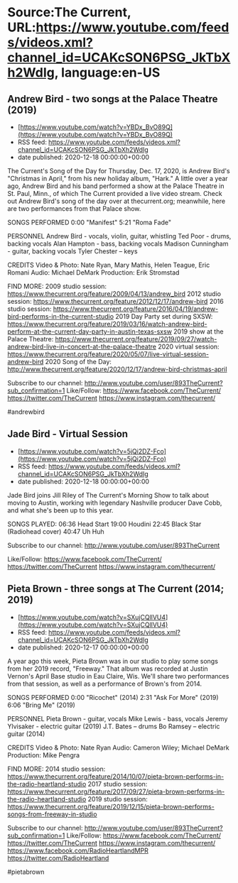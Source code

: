 # Source:The Current, URL:https://www.youtube.com/feeds/videos.xml?channel_id=UCAKcSON6PSG_JkTbXh2WdIg, language:en-US

## Andrew Bird - two songs at the Palace Theatre (2019)
 - [https://www.youtube.com/watch?v=YBDx_BvO89Q](https://www.youtube.com/watch?v=YBDx_BvO89Q)
 - RSS feed: https://www.youtube.com/feeds/videos.xml?channel_id=UCAKcSON6PSG_JkTbXh2WdIg
 - date published: 2020-12-18 00:00:00+00:00

The Current's Song of the Day for Thursday, Dec. 17, 2020, is Andrew Bird's "Christmas in April," from his new holiday album, "Hark." A little over a year ago, Andrew Bird and his band performed a show at the Palace Theatre in St. Paul, Minn., of which The Current provided a live video stream. Check out Andrew Bird's song of the day over at thecurrent.org; meanwhile, here are two performances from that Palace show.

SONGS PERFORMED
0:00 "Manifest"
5:21 "Roma Fade"

PERSONNEL
Andrew Bird - vocals, violin, guitar, whistling
Ted Poor - drums, backing vocals
Alan Hampton - bass, backing vocals
Madison Cunningham - guitar, backing vocals
Tyler Chester – keys

CREDITS
Video & Photo: Nate Ryan, Mary Mathis, Helen Teague, Eric Romani
Audio: Michael DeMark
Production: Erik Stromstad

FIND MORE:
2009 studio session: https://www.thecurrent.org/feature/2009/04/13/andrew_bird
2012 studio session: https://www.thecurrent.org/feature/2012/12/17/andrew-bird
2016 studio session:
https://www.thecurrent.org/feature/2016/04/19/andrew-bird-performs-in-the-current-studio
2019 Day Party set during SXSW:
https://www.thecurrent.org/feature/2019/03/16/watch-andrew-bird-perform-at-the-current-day-party-in-austin-texas-sxsw
2019 show at the Palace Theatre:
https://www.thecurrent.org/feature/2019/09/27/watch-andrew-bird-live-in-concert-at-the-palace-theatre
2020 virtual session:
https://www.thecurrent.org/feature/2020/05/07/live-virtual-session-andrew-bird
2020 Song of the Day:
http://www.thecurrent.org/feature/2020/12/17/andrew-bird-christmas-april

Subscribe to our channel:
http://www.youtube.com/user/893TheCurrent?sub_confirmation=1
Like/Follow:
https://www.facebook.com/TheCurrent/
https://twitter.com/TheCurrent
https://www.instagram.com/thecurrent/

#andrewbird

## Jade Bird - Virtual Session
 - [https://www.youtube.com/watch?v=5jQi2DZ-Fco](https://www.youtube.com/watch?v=5jQi2DZ-Fco)
 - RSS feed: https://www.youtube.com/feeds/videos.xml?channel_id=UCAKcSON6PSG_JkTbXh2WdIg
 - date published: 2020-12-18 00:00:00+00:00

Jade Bird joins Jill Riley of The Current's Morning Show to talk about moving to Austin, working with legendary Nashville producer Dave Cobb, and what she's been up to this year.

SONGS PLAYED: 
06:36 Head Start
19:00 Houdini
22:45 Black Star (Radiohead cover)
40:47 Uh Huh

Subscribe to our channel:
http://www.youtube.com/user/893TheCurrent

Like/Follow:
https://www.facebook.com/TheCurrent/
https://twitter.com/TheCurrent
https://www.instagram.com/thecurrent/

## Pieta Brown - three songs at The Current (2014; 2019)
 - [https://www.youtube.com/watch?v=SXujCQllVU4](https://www.youtube.com/watch?v=SXujCQllVU4)
 - RSS feed: https://www.youtube.com/feeds/videos.xml?channel_id=UCAKcSON6PSG_JkTbXh2WdIg
 - date published: 2020-12-17 00:00:00+00:00

A year ago this week, Pieta Brown was in our studio to play some songs from her 2019 record, "Freeway." That album was recorded at Justin Vernon's April Base studio in Eau Claire, Wis. We'll share two performances from that session, as well as a performance of Brown's from 2014.

SONGS PERFORMED
0:00 "Ricochet" (2014)
2:31 "Ask For More" (2019)
6:06 "Bring Me" (2019)

PERSONNEL
Pieta Brown - guitar, vocals
Mike Lewis - bass, vocals
Jeremy Ylvisaker - electric guitar (2019)
J.T. Bates – drums
Bo Ramsey – electric guitar (2014)

CREDITS
Video & Photo: Nate Ryan
Audio: Cameron Wiley; Michael DeMark
Production: Mike Pengra

FIND MORE:
2014 studio session: https://www.thecurrent.org/feature/2014/10/07/pieta-brown-performs-in-the-radio-heartland-studio
2017 studio session: https://www.thecurrent.org/feature/2017/09/27/pieta-brown-performs-in-the-radio-heartland-studio
2019 studio session:
https://www.thecurrent.org/feature/2019/12/15/pieta-brown-performs-songs-from-freeway-in-studio

Subscribe to our channel:
http://www.youtube.com/user/893TheCurrent?sub_confirmation=1
Like/Follow:
https://www.facebook.com/TheCurrent/
https://twitter.com/TheCurrent
https://www.instagram.com/thecurrent/
https://www.facebook.com/RadioHeartlandMPR
https://twitter.com/RadioHeartland

#pietabrown

